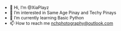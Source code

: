 - 👋 Hi, I’m @XiaPlayz
- 👀 I’m interested in Same Age Pinay and Techy Pinays
- 🌱 I’m currently learning Basic Python
- 📫 How to reach me nchphotography@outlook.com

<!---
XiaPlayz/XiaPlayz is a ✨ special ✨ repository because its `README.md` (this file) appears on your GitHub profile.
You can click the Preview link to take a look at your changes.
--->

